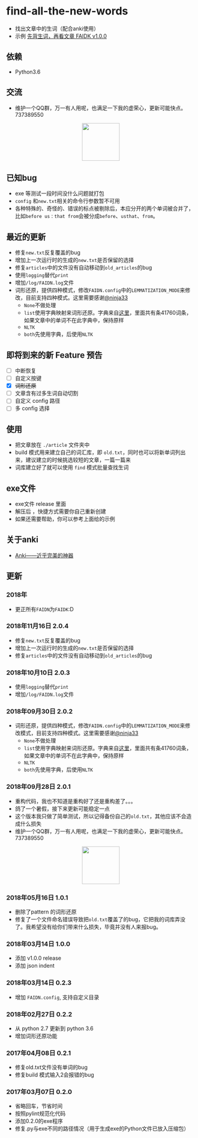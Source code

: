 # find-all-the-new-words

- 找出文章中的生词（配合anki使用）
- 示例 [先背生词，再看文章 FAIDK v1.0.0](https://zhuanlan.zhihu.com/p/25003457)

## 依赖

- Python3.6

## 交流

- 维护一个QQ群，万一有人用呢，也满足一下我的虚荣心，更新可能快点。737389550

<div align=center><img src="https://i.loli.net/2018/09/29/5baedf2a2bd6d.jpg" width = "100"/></div>

## 已知bug

- exe 等测试一段时间没什么问题就打包
- `config` 和`new.txt`相关的命令行参数暂不可用
- 各种特殊的、奇怪的、错误的标点被剔除后，本应分开的两个单词被合并了，比如`before us：that from`会被分成`before`、`usthat`、`from`。

## 最近的更新

- 修复`new.txt`反复覆盖的bug
- 增加上一次运行时的生成的`new.txt`是否保留的选择
- 修复`articles`中的文件没有自动移动到`old_articles`的bug
- 使用`logging`替代`print`
- 增加`/log/FAIDN.log`文件
- 词形还原，提供四种模式，修改`FAIDN.config`中的`LEMMATIZATION_MODE`来修改，目前支持四种模式。这里需要感谢[@ninja33](https://github.com/ninja33)
  - `None`不做处理
  - `list`使用字典映射来词形还原。字典来自[这里](https://github.com/michmech/lemmatization-lists/blob/master/lemmatization-en.txt)，里面共有条41760词条，如果文章中的单词不在此字典中，保持原样
  - `NLTK`
  - `both`先使用字典，后使用`NLTK`

## 即将到来的新 Feature 预告

- [ ] 中断恢复
- [ ] 自定义按键
- [x] ~~词形还原~~
- [ ] 文章含有过多生词自动切割
- [ ] 自定义 config 路径
- [ ] 多 config 选择

## 使用

- 把文章放在 `./article` 文件夹中
- build 模式用来建立自己的词汇库，即 `old.txt`，同时也可以将新单词列出来，建议建立的时候挑选较短的文章，一篇一篇来
- 词库建立好了就可以使用 `find` 模式批量查找生词

## exe文件

- exe文件 release 里面
- 解压后 ，快捷方式需要你自己重新创建
- 如果还需要帮助，你可以参考上面给的示例

## 关于anki

- [Anki——近乎完美的神器](https://zhuanlan.zhihu.com/-anki)

## 更新

### 2018年

- 更正所有`FAIDN`为`FAIDK`:D

### 2018年11月16日 2.0.4

- 修复`new.txt`反复覆盖的bug
- 增加上一次运行时的生成的`new.txt`是否保留的选择
- 修复`articles`中的文件没有自动移动到`old_articles`的bug

### 2018年10月10日 2.0.3

- 使用`logging`替代`print`
- 增加`/log/FAIDN.log`文件

### 2018年09月30日 2.0.2

- 词形还原，提供四种模式，修改`FAIDN.config`中的`LEMMATIZATION_MODE`来修改模式，目前支持四种模式。这里需要感谢[@ninja33](https://github.com/ninja33)
  - `None`不做处理
  - `list`使用字典映射来词形还原。字典来自[这里](https://github.com/michmech/lemmatization-lists/blob/master/lemmatization-en.txt)，里面共有条41760词条，如果文章中的单词不在此字典中，保持原样
  - `NLTK`
  - `both`先使用字典，后使用`NLTK`

### 2018年09月28日 2.0.1

- 重构代码，我也不知道是重构好了还是重构差了。。。
- 鸽了一个暑假，接下来更新可能稳定一点
- 这个版本我只做了简单测试，所以记得备份自己的`old.txt`，其他应该不会造成什么损失
- 维护一个QQ群，万一有人用呢，也满足一下我的虚荣心，更新可能快点。737389550

<div align=center><img src="https://i.loli.net/2018/09/29/5baedf2a2bd6d.jpg" width = "100"/></div>

### 2018年05月16日 1.0.1

- 删除了pattern 的词形还原
- 修复了一个文件命名错误导致把`old.txt`覆盖了的bug，它把我的词库弄没了。我希望没有给你们带来什么损失，毕竟并没有人来报bug。

### 2018年03月14日 1.0.0

- 添加 v1.0.0 release
- 添加 json indent

### 2018年03月14日 0.2.3

- 增加 `FAIDN.config`, 支持自定义目录

### 2018年02月27日 0.2.2

- 从 python 2.7 更新到 python 3.6
- 增加词形还原功能

### 2017年04月08日 0.2.1

- 修复old.txt文件没有单词的bug
- 修复build 模式输入2会报错的bug

### 2017年03月07日 0.2.0

- 省略回车，节省时间
- 按照pylint规范化代码
- 添加0.2.0的exe程序
- 修复.py与exe不同的路径情况（用于生成exe的Python文件已放入压缩包）
